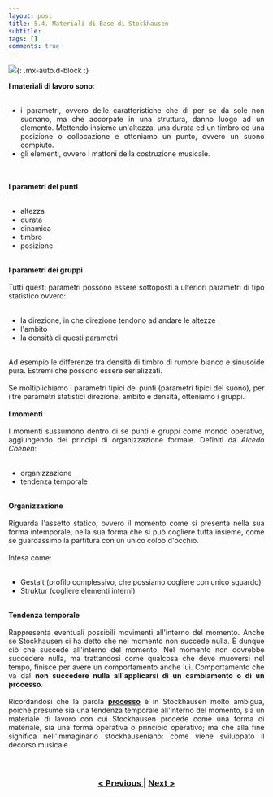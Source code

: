 ```yaml
---
layout: post
title: 5.4. Materiali di Base di Stockhausen
subtitle:
tags: []
comments: true
---
```


![](https://velitch.github.io/velitch/assets/img/learn/il_paradigma_di_stockhausen/fig11.png){: .mx-auto.d-block :}
<div style="text-align:justify;">
<b>I materiali di lavoro sono</b>:
<br>
<br>
<ul>
  <li>i parametri, ovvero delle caratteristiche che di per se da sole non suonano, ma che accorpate in una struttura, danno luogo ad un elemento. Mettendo insieme un'altezza, una durata ed un timbro ed una posizione o collocazione e otteniamo un punto, ovvero un suono compiuto.</li>
  <li>gli elementi, ovvero i mattoni della costruzione musicale.</li>
</ul>
<br>
<br>
<b>I parametri dei punti</b>
<br>
<br>
<ul>
  <li>altezza</li>
  <li>durata</li>
  <li>dinamica</li>
  <li>timbro</li>
  <li>posizione</li>
</ul>
<br>
<b>I parametri dei gruppi</b>
<br>
<br>
Tutti questi parametri possono essere sottoposti a ulteriori parametri di tipo statistico ovvero:
<br>
<br>
<ul>
  <li>la direzione, in che direzione tendono ad andare le altezze</li>
  <li>l'ambito</li>
  <li>la densità di questi parametri</li>
</ul>
<br>
Ad esempio le differenze tra densità di timbro di rumore bianco e sinusoide pura. Estremi che possono essere serializzati.
<br>
<br>
Se moltiplichiamo i parametri tipici dei punti (parametri tipici del suono), per i tre parametri statistici direzione, ambito e densità, otteniamo i gruppi.
<br>
<br>
<b>I momenti</b>
<br>
<br>
I momenti sussumono dentro di se punti e gruppi come mondo operativo, aggiungendo dei principi di organizzazione formale. Definiti da <i>Alcedo Coenen</i>:
<br>
<br>
<ul>
  <li>organizzazione</li>
  <li>tendenza temporale</li>
</ul>
<br>
<b>Organizzazione</b>
<br>
<br>
Riguarda l'assetto statico, ovvero il momento come si presenta nella sua forma intemporale, nella sua forma che si può cogliere tutta insieme, come se guardassimo la partitura con un unico colpo d'occhio.
<br>
<br>
Intesa come:
<br>
<br>
<ul>
  <li>Gestalt (profilo complessivo, che possiamo cogliere con unico sguardo)</li>
  <li>Struktur (cogliere elementi interni)</li>
</ul>
<br>
<b>Tendenza temporale</b>
<br>
<br>
Rappresenta eventuali possibili movimenti all'interno del momento. Anche se Stockhausen ci ha detto che nel momento non succede nulla. È dunque ciò che succede all'interno del momento. Nel momento non dovrebbe succedere nulla, ma trattandosi come qualcosa che deve muoversi nel tempo, finisce per avere un comportamento anche lui. Comportamento che va dal <b>non succedere nulla all'applicarsi di un cambiamento o di un processo</b>.
<br>
<br>
Ricordandosi che la parola <a href="https://velitch.github.io/velitch/2021-11-02-05_05_processo/"><b>processo</b></a> è in Stockhausen molto ambigua, poiché presume sia una tendenza temporale all'interno del momento, sia un materiale di lavoro con cui Stockhausen procede come una forma di materiale, sia una forma operativa o principio operativo; ma che alla fine significa nell'immaginario stockhauseniano: come viene sviluppato il decorso musicale.
</div>
<br>
<br>
<h3 style="text-align:center">
<a href="https://velitch.github.io/velitch/2021-11-02-05_03_principi_operativi_di_stockhausen/">< Previous </a>
|
<a href="https://velitch.github.io/velitch/2021-11-02-05_05_processo/">Next ></a>
</h3>

